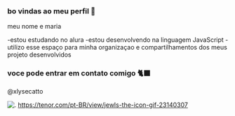 ### bo vindas ao meu perfil 🌸

meu nome e maria 

-estou estudando no alura
-estou desenvolvendo na linguagem JavaScript
-utilizo esse espaço para minha organizaçao e compartilhamentos dos meus projeto desenvolvidos 

### voce pode entrar em contato comigo 🐈‍⬛

@xlysecatto



![.](https://tenor.com/pt-BR/view/jewls-the-icon-gif-23140307)
https://tenor.com/pt-BR/view/jewls-the-icon-gif-23140307
